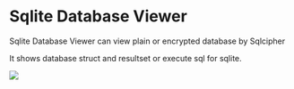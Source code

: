 Sqlite Database Viewer
=============

Sqlite Database Viewer can view plain or encrypted database by Sqlcipher

It shows database struct and resultset or execute sql for sqlite.

<img src="https://raw.githubusercontent.com/isee15/Sqlite-Viewer/master/snapshot.png"/>
